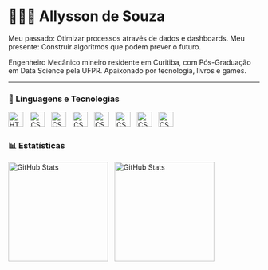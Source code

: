 # 🧑🏽‍💻 Allysson de Souza


Meu passado: Otimizar processos através de dados e dashboards. 
Meu presente: Construir algoritmos que podem prever o futuro.

Engenheiro Mecânico mineiro residente em Curitiba, com Pós-Graduação em Data Science pela UFPR. Apaixonado por tecnologia, livros e games.


---

### 🤖 Linguagens e Tecnologias

<img 
    align="left" 
    alt="HTML"
    title="HTML" 
    width="30px" 
    style="padding-right: 10px;" 
    src= "https://cdn.jsdelivr.net/gh/devicons/devicon@latest/icons/python/python-original-wordmark.svg" />
        
<img 
    align="left" 
    alt="CSS" 
    title="CSS"
    width="30px" 
    style="padding-right: 10px;" 
    src="https://cdn.jsdelivr.net/gh/devicons/devicon@latest/icons/azuresqldatabase/azuresqldatabase-original.svg" />

<img 
    align="left" 
    alt="CSS" 
    title="CSS"
    width="30px" 
    style="padding-right: 10px;" 
    src="https://cdn.jsdelivr.net/gh/devicons/devicon@latest/icons/github/github-original.svg" />

           
<img 
    align="left" 
    alt="CSS" 
    title="CSS"
    width="30px" 
    style="padding-right: 10px;" 
    src= "https://cdn.jsdelivr.net/gh/devicons/devicon@latest/icons/googlecloud/googlecloud-original.svg" />

<img 
    align="left" 
    alt="CSS" 
    title="CSS"
    width="30px" 
    style="padding-right: 10px;" 
    src="https://cdn.jsdelivr.net/gh/devicons/devicon@latest/icons/pandas/pandas-original.svg" />
           

<img 
    align="left" 
    alt="CSS" 
    title="CSS"
    width="30px" 
    style="padding-right: 10px;" 
    src="https://cdn.jsdelivr.net/gh/devicons/devicon@latest/icons/scikitlearn/scikitlearn-original.svg" />
                
<img 
    align="left" 
    alt="CSS" 
    title="CSS"
    width="30px" 
    style="padding-right: 10px;" 
    src= "https://cdn.jsdelivr.net/gh/devicons/devicon@latest/icons/googlecolab/googlecolab-original.svg" />
           
<img 
    align="left" 
    alt="CSS" 
    title="CSS"
    width="30px" 
    style="padding-right: 10px;" 
    src= "https://cdn.jsdelivr.net/gh/devicons/devicon@latest/icons/jupyter/jupyter-original.svg" />
           

<br/>
<br/>

### 📊 Estatísticas

<p>
  <img 
    align="left" 
    alt="GitHub Stats" 
    height="200" 
    style="padding-right: 10px;" 
    src="https://github-readme-stats.vercel.app/api?username=Allyssonsouza1&show_icons=true&theme=tokyonight&include_all_commits=true&locale=pt-br" 
  />

<img 
      align="left" 
      alt="GitHub Stats" 
      height="200" 
      src="https://github-readme-stats.vercel.app/api/top-langs/?username=Allyssonsouza1&theme=tokyonight&layout=compact&custom_title=Tecnologias&langs_count=9" 
  />

</p>
